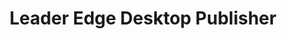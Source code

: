 ---
title: "Leader Edge Desktop Publisher"
url: /ganta/leader-edge-desktop-publisher/
shop: Kopieren
---